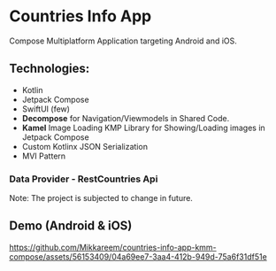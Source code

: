 # Countries Info App 

Compose Multiplatform Application targeting Android and iOS.

## Technologies:
- Kotlin
- Jetpack Compose
- SwiftUI (few)
- **Decompose** for Navigation/Viewmodels in Shared Code.
- **Kamel** Image Loading KMP Library for Showing/Loading images in Jetpack Compose
- Custom Kotlinx JSON Serialization
- MVI Pattern

### Data Provider - RestCountries Api  

Note: The project is subjected to change in future.

## Demo (Android & iOS)

https://github.com/Mikkareem/countries-info-app-kmm-compose/assets/56153409/04a69ee7-3aa4-412b-949d-75a6f31df51e

